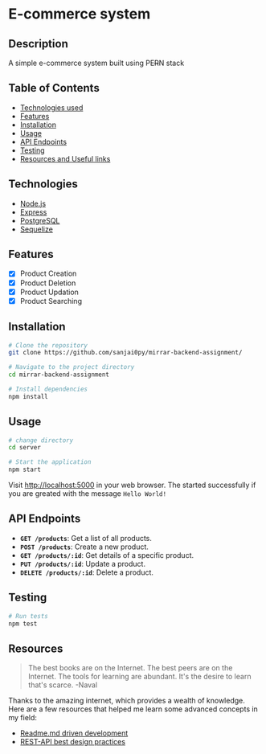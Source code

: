 # E-commerce system

## Description

A simple e-commerce system built using PE~~R~~N stack

## Table of Contents

- [Technologies used](#technologies)
- [Features](#features)
- [Installation](#installation)
- [Usage](#usage)
- [API Endpoints](#api-endpoints)
- [Testing](#testing)
- [Resources and Useful links](#resources)

## Technologies

- [Node.js](https://nodejs.org/)
- [Express](https://expressjs.com/)
- [PostgreSQL](https://www.postgresql.org/docs/)
- [Sequelize](https://sequelize.org/docs/v6/getting-started/)

## Features

- [x] Product Creation
- [x] Product Deletion
- [x] Product Updation
- [x] Product Searching

## Installation

```bash
# Clone the repository
git clone https://github.com/sanjai0py/mirrar-backend-assignment/

# Navigate to the project directory
cd mirrar-backend-assignment

# Install dependencies
npm install
```

## Usage

```bash
# change directory
cd server

# Start the application
npm start
```

Visit [http://localhost:5000](http://localhost:5000) in your web browser. The started successfully if you are greated with the message `Hello World!`

## API Endpoints

- **`GET /products`**: Get a list of all products.
- **`POST /products`**: Create a new product.
- **`GET /products/:id`**: Get details of a specific product.
- **`PUT /products/:id`**: Update a product.
- **`DELETE /products/:id`**: Delete a product.

## Testing

```bash
# Run tests
npm test
```

## Resources

> The best books are on the Internet. The best peers are on the Internet. The tools for learning are abundant. It's the desire to learn that's scarce. -Naval

Thanks to the amazing internet, which provides a wealth of knowledge. Here are a few resources that helped me learn some advanced concepts in my field:

- [Readme.md driven development](https://tom.preston-werner.com/2010/08/23/readme-driven-development.html)
- [REST-API best design practices](https://stackoverflow.blog/2020/03/02/best-practices-for-rest-api-design/)
